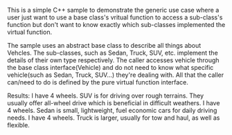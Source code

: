 This is a simple C++ sample to demonstrate the generic use case where a user just want to use a base class's vritual function to access a sub-class's function but don't want to know exactly which sub-classes implemented the virtual function.

The sample uses an abstract base class to describe all things about Vehcles. 
The sub-classes, such as Sedan, Truck, SUV, etc. implement the details of their own type respectively.
The caller accesses vehicle through the base class interface(Vehicle) and do not need to know what specific vehicle(such as Sedan, Truck, SUV...) they're dealing with. All that the caller can/need to do is defined by the pure virtual function interface.


Results:
I have 4 wheels. SUV is for driving over rough terrains. They usually offer all-wheel drive which is beneficial in difficult weathers.
I have 4 wheels. Sedan is small, lightweight, fuel economic cars for daily driving needs.
I have 4 wheels. Truck is larger, usually for tow and haul, as well as flexible.